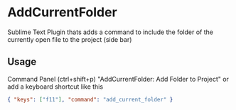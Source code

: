 AddCurrentFolder
================

Sublime Text Plugin thats adds a command to include the folder of the currently open file to the project (side bar)

## Usage ##

Command Panel (ctrl+shift+p) "AddCurrentFolder: Add Folder to Project"
or
add a keyboard shortcut like this
```json
{ "keys": ["f11"], "command": "add_current_folder" }
```
